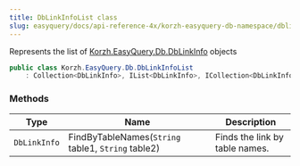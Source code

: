 ```yaml
---
title: DbLinkInfoList class
slug: easyquery/docs/api-reference-4x/korzh-easyquery-db-namespace/dblinkinfolist-class
---
```



Represents the list of [Korzh.EasyQuery.Db.DbLinkInfo](/api-reference-4x/korzh-easyquery-db-namespace/dblinkinfo-class) objects
```csharp
public class Korzh.EasyQuery.Db.DbLinkInfoList
    : Collection<DbLinkInfo>, IList<DbLinkInfo>, ICollection<DbLinkInfo>, IEnumerable<DbLinkInfo>, IEnumerable, IList, ICollection, IReadOnlyList<DbLinkInfo>, IReadOnlyCollection<DbLinkInfo>

```

### Methods

| Type | Name | Description | 
| --- | --- | --- | 
| `DbLinkInfo` | FindByTableNames(`String` table1, `String` table2) | Finds the link by table names. |